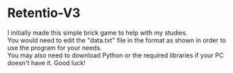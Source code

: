 # Retentio-V3
I initially made this simple brick game to help with my studies.  
You would need to edit the "data.txt" file in the format as shown in order to use the program for your needs.  
You may also need to download Python or the required libraries if your PC doesn't have it.
Good luck!
